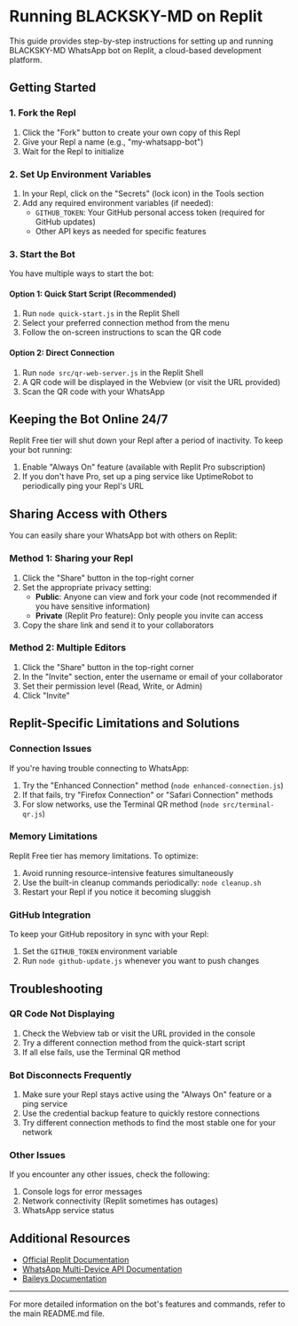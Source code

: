 # Running BLACKSKY-MD on Replit

This guide provides step-by-step instructions for setting up and running BLACKSKY-MD WhatsApp bot on Replit, a cloud-based development platform.

## Getting Started

### 1. Fork the Repl

1. Click the "Fork" button to create your own copy of this Repl
2. Give your Repl a name (e.g., "my-whatsapp-bot")
3. Wait for the Repl to initialize

### 2. Set Up Environment Variables

1. In your Repl, click on the "Secrets" (lock icon) in the Tools section
2. Add any required environment variables (if needed):
   - `GITHUB_TOKEN`: Your GitHub personal access token (required for GitHub updates)
   - Other API keys as needed for specific features

### 3. Start the Bot

You have multiple ways to start the bot:

#### Option 1: Quick Start Script (Recommended)
1. Run `node quick-start.js` in the Replit Shell
2. Select your preferred connection method from the menu
3. Follow the on-screen instructions to scan the QR code

#### Option 2: Direct Connection
1. Run `node src/qr-web-server.js` in the Replit Shell
2. A QR code will be displayed in the Webview (or visit the URL provided)
3. Scan the QR code with your WhatsApp

## Keeping the Bot Online 24/7

Replit Free tier will shut down your Repl after a period of inactivity. To keep your bot running:

1. Enable "Always On" feature (available with Replit Pro subscription)
2. If you don't have Pro, set up a ping service like UptimeRobot to periodically ping your Repl's URL

## Sharing Access with Others

You can easily share your WhatsApp bot with others on Replit:

### Method 1: Sharing your Repl
1. Click the "Share" button in the top-right corner
2. Set the appropriate privacy setting:
   - **Public**: Anyone can view and fork your code (not recommended if you have sensitive information)
   - **Private** (Replit Pro feature): Only people you invite can access
3. Copy the share link and send it to your collaborators

### Method 2: Multiple Editors
1. Click the "Share" button in the top-right corner
2. In the "Invite" section, enter the username or email of your collaborator
3. Set their permission level (Read, Write, or Admin)
4. Click "Invite"

## Replit-Specific Limitations and Solutions

### Connection Issues
If you're having trouble connecting to WhatsApp:
1. Try the "Enhanced Connection" method (`node enhanced-connection.js`)
2. If that fails, try "Firefox Connection" or "Safari Connection" methods
3. For slow networks, use the Terminal QR method (`node src/terminal-qr.js`)

### Memory Limitations
Replit Free tier has memory limitations. To optimize:
1. Avoid running resource-intensive features simultaneously
2. Use the built-in cleanup commands periodically: `node cleanup.sh`
3. Restart your Repl if you notice it becoming sluggish

### GitHub Integration
To keep your GitHub repository in sync with your Repl:
1. Set the `GITHUB_TOKEN` environment variable
2. Run `node github-update.js` whenever you want to push changes

## Troubleshooting

### QR Code Not Displaying
1. Check the Webview tab or visit the URL provided in the console
2. Try a different connection method from the quick-start script
3. If all else fails, use the Terminal QR method

### Bot Disconnects Frequently
1. Make sure your Repl stays active using the "Always On" feature or a ping service
2. Use the credential backup feature to quickly restore connections
3. Try different connection methods to find the most stable one for your network

### Other Issues
If you encounter any other issues, check the following:
1. Console logs for error messages
2. Network connectivity (Replit sometimes has outages)
3. WhatsApp service status

## Additional Resources

- [Official Replit Documentation](https://docs.replit.com/)
- [WhatsApp Multi-Device API Documentation](https://wwebjs.dev/guide/)
- [Baileys Documentation](https://whiskeysockets.github.io/Baileys/)

---

For more detailed information on the bot's features and commands, refer to the main README.md file.